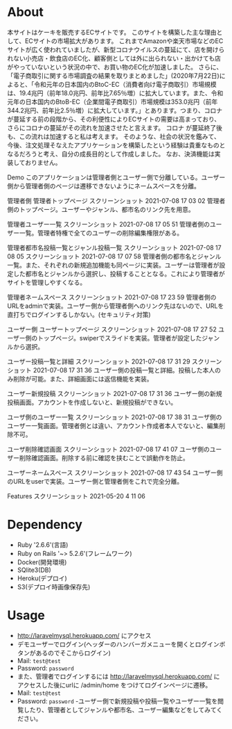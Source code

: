 # About 
本サイトはケーキを販売するECサイトです。
このサイトを構築した主な理由として、ECサイトの市場拡大があります。
これまでAmazonや楽天市場などのECサイトが広く使われていましたが、新型コロナウイルスの蔓延にて、店を開けられない小売店・飲食店のEC化、顧客側としては外に出られない・出かけても店がやっていないという状況の中で、お買い物のEC化が加速しました。
さらに、「電子商取引に関する市場調査の結果を取りまとめました」(2020年7月22日)によると、「令和元年の日本国内のBtoC-EC（消費者向け電子商取引）市場規模は、19.4兆円（前年18.0兆円、前年比7.65％増）に拡大しています。また、令和元年の日本国内のBtoB-EC（企業間電子商取引）市場規模は353.0兆円（前年344.2兆円、前年比2.5％増）に拡大しています。」とあります。つまり、コロナ が蔓延する前の段階から、その利便性によりECサイトの需要は高まっており、さらにコロナの蔓延がその流れを加速させたと言えます。
コロナ が蔓延終了後も、この流れは加速すると私は考えます。
そのような、社会の状況を鑑みて、今後、注文処理そなえたアプリケーションを構築したという経験は貴重なものとなるだろうと考え、自分の成長目的として作成しました。
なお、決済機能は実装しておりません。

Demo
このアプリケーションは管理者側とユーザー側で分離している。ユーザー側から管理者側のページは遷移できないようにネームスペースを分離。


管理者側
管理者トップページ
スクリーンショット 2021-07-08 17 03 02
管理者側のトップページ。ユーザーやジャンル、都市名のリンク先を用意。


管理者ユーザー一覧
スクリーンショット 2021-07-08 17 05 51
管理者側のユーザー一覧。管理者特権で全てのユーザーの削除編集権限がある。


管理者都市名投稿一覧とジャンル投稿一覧
スクリーンショット 2021-07-08 17 08 05
スクリーンショット 2021-07-08 17 07 58
管理者側の都市名とジャンル一覧。また、それぞれの新規追加機能も同ページに実装。ユーザーは管理者が設定した都市名とジャンルから選択し、投稿することとなる。これにより管理者がサイトを管理しやすくなる。


管理者ネームスペース
スクリーンショット 2021-07-08 17 23 59
管理者側のURLをadminで実装。ユーザー側から管理者側へのリンク先はないので、URLを直打ちでログインするしかない。(セキュリティ対策)


ユーザー側
ユーザートップページ
スクリーンショット 2021-07-08 17 27 52
ユーザー側のトップページ。swiperでスライドを実装。管理者が設定したジャンルから選択。


ユーザー投稿一覧と詳細
スクリーンショット 2021-07-08 17 31 29
スクリーンショット 2021-07-08 17 31 36
ユーザー側の投稿一覧と詳細。投稿した本人のみ削除が可能。また、詳細画面には返信機能を実装。


ユーザー新規投稿
スクリーンショット 2021-07-08 17 31 36
ユーザー側の新規投稿画面。アカウントを作成しないと、新規投稿ができない。


ユーザ側のユーザー一覧
スクリーンショット 2021-07-08 17 38 31
ユーザ側のユーザー一覧画面。管理者側とは違い、アカウント作成者本人でないと、編集削除不可。


ユーザ削除確認画面
スクリーンショット 2021-07-08 17 41 07
ユーザ側のユーザー削除確認画面。削除する前に確認を挟むことで誤動作を防止。


ユーザーネームスペース
スクリーンショット 2021-07-08 17 43 54
ユーザー側のURLをuserで実装。ユーザー側と管理者側をこれで完全分離。






Features
スクリーンショット 2021-05-20 4 11 06






# Dependency
  - Ruby '2.6.6'(言語)
  - Ruby on Rails  '~> 5.2.6'(フレームワーク)
  - Docker(開発環境)
  - SQlite3(DB)
  - Heroku(デプロイ)
  - S3(デプロイ時画像保存先)

# Usage
  - http://laravelmysql.herokuapp.com/ にアクセス
  - デモユーザーでログイン(ヘッダーのハンバーガメニューを開くとログインボタンがあるのでそこからログイン)
  - Mail: `test@test`
  - Password: `password`
  - また、管理者でログインするには http://laravelmysql.herokuapp.com/ にアクセスした後にurlに /admin/home をつけてログインページに遷移。
  - Mail: `test@test`
  - Password: `password`
  -ユーザー側で新規投稿や投稿一覧やユーザー一覧を閲覧したり、管理者としてジャンルや都市名、ユーザー編集などをしてみてください。
